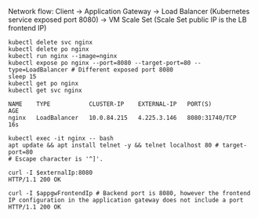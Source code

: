 Network flow: Client -> Application Gateway -> Load Balancer (Kubernetes service exposed port 8080) -> VM Scale Set (Scale Set public IP is the LB frontend IP)

```
kubectl delete svc nginx
kubectl delete po nginx
kubectl run nginx --image=nginx
kubectl expose po nginx --port=8080 --target-port=80 --type=LoadBalancer # Different exposed port 8080
sleep 15
kubectl get po nginx
kubectl get svc nginx
```

```
NAME    TYPE           CLUSTER-IP    EXTERNAL-IP   PORT(S)          AGE
nginx   LoadBalancer   10.0.84.215   4.225.3.146   8080:31740/TCP   16s

kubectl exec -it nginx -- bash
apt update && apt install telnet -y && telnet localhost 80 # target-port=80
# Escape character is '^]'.

curl -I $externalIp:8080
HTTP/1.1 200 OK

curl -I $appgwFrontendIp # Backend port is 8080, however the frontend IP configuration in the application gateway does not include a port
HTTP/1.1 200 OK
```
